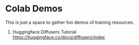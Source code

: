 # Colab Demos
This is just a space to gather fun demos of training resources.

1. Huggingface Diffusers Tutorial
https://huggingface.co/docs/diffusers/index

